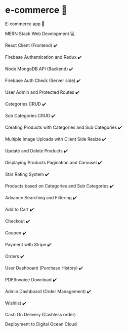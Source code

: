 # e-commerce :pouch:

E-commerce app :iphone:

MERN Stack Web Development :computer:

React Client (Frontend) :heavy_check_mark:

Firebase Authentication and Redux :heavy_check_mark:

Node MongoDB API (Backend) :heavy_check_mark:

Firebase Auth Check (Server side) :heavy_check_mark:

User Admin and Protected Routes :heavy_check_mark:

Categories CRUD :heavy_check_mark:

Sub Categories CRUD :heavy_check_mark:

Creating Products with Categories and Sub Categories  :heavy_check_mark:

Multiple Image Uploads with Client Side Resize :heavy_check_mark:

Update and Delete Products :heavy_check_mark:

Displaying Products Pagination and Carousel :heavy_check_mark:
 
Star Rating System :heavy_check_mark:

Products based on Categories and Sub Categories :heavy_check_mark:

Advance Searching and Filtering :heavy_check_mark: 

Add to Cart :heavy_check_mark: 

Checkout :heavy_check_mark:

Coupon :heavy_check_mark:

Payment with Stripe :heavy_check_mark:

Orders :heavy_check_mark:

User Dashboard (Purchase History) :heavy_check_mark:

PDF/Invoice Download :heavy_check_mark:

Admin Dashboard (Order Management) :heavy_check_mark:

Wishlist :heavy_check_mark:

Cash On Delivery (Cashless order)

Deployment to Digital Ocean Cloud
